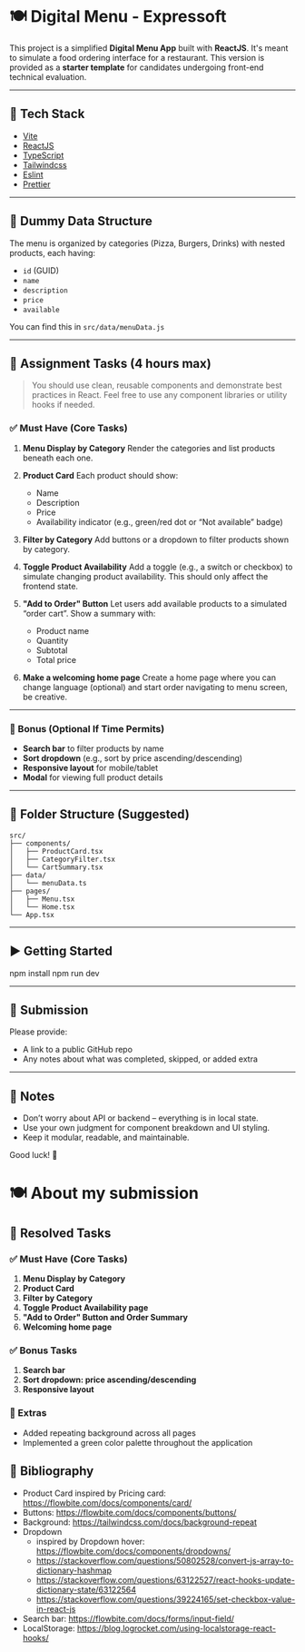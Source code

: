# 🍽️ Digital Menu - Expressoft

This project is a simplified **Digital Menu App** built with **ReactJS**. It's meant to simulate a food ordering interface for a restaurant. This version is provided as a **starter template** for candidates undergoing front-end technical evaluation.

---

## 🚀 Tech Stack

- [Vite](https://vitejs.dev)
- [ReactJS](https://reactjs.org)
- [TypeScript](https://www.typescriptlang.org)
- [Tailwindcss](https://tailwindcss.com)
- [Eslint](https://eslint.org)
- [Prettier](https://prettier.io)

---

## 🧾 Dummy Data Structure

The menu is organized by categories (Pizza, Burgers, Drinks) with nested products, each having:
- `id` (GUID)
- `name`
- `description`
- `price`
- `available`

You can find this in `src/data/menuData.js`

---

## 🧪 Assignment Tasks (4 hours max)

> You should use clean, reusable components and demonstrate best practices in React. Feel free to use any component libraries or utility hooks if needed.

### ✅ Must Have (Core Tasks)

1. **Menu Display by Category**
   Render the categories and list products beneath each one.

2. **Product Card**
   Each product should show:
   - Name
   - Description
   - Price
   - Availability indicator (e.g., green/red dot or “Not available” badge)

3. **Filter by Category**
   Add buttons or a dropdown to filter products shown by category.

4. **Toggle Product Availability**
   Add a toggle (e.g., a switch or checkbox) to simulate changing product availability. This should only affect the frontend state.

5. **"Add to Order" Button**
   Let users add available products to a simulated “order cart”. Show a summary with:
   - Product name
   - Quantity
   - Subtotal
   - Total price

6. **Make a welcoming home page**
   Create a home page where you can change language (optional) and start order navigating
   to menu screen, be creative.

---

### 🧠 Bonus (Optional If Time Permits)

- **Search bar** to filter products by name
- **Sort dropdown** (e.g., sort by price ascending/descending)
- **Responsive layout** for mobile/tablet
- **Modal** for viewing full product details

---

## 🧱 Folder Structure (Suggested)

```
src/
├── components/
│   ├── ProductCard.tsx
│   ├── CategoryFilter.tsx
│   └── CartSummary.tsx
├── data/
│   └── menuData.ts
├── pages/
│   ├── Menu.tsx
│   └── Home.tsx
└── App.tsx
```

---

## ▶️ Getting Started

npm install
npm run dev

---

## 📩 Submission

Please provide:
- A link to a public GitHub repo
- Any notes about what was completed, skipped, or added extra

---

## 📘 Notes

- Don’t worry about API or backend – everything is in local state.
- Use your own judgment for component breakdown and UI styling.
- Keep it modular, readable, and maintainable.

Good luck! 🚀


# 🍽️ About my submission

## 🧪 Resolved Tasks
### ✅ Must Have (Core Tasks)
1. **Menu Display by Category**
2. **Product Card**
3. **Filter by Category**
4. **Toggle Product Availability page**
5. **"Add to Order" Button and Order Summary**
6. **Welcoming home page**

### ✅ Bonus Tasks
1. **Search bar**
2. **Sort dropdown: price ascending/descending**
3. **Responsive layout**

### 🚀 Extras
- Added repeating background across all pages
- Implemented a green color palette throughout the application

## 📘 Bibliography
- Product Card inspired by Pricing card: https://flowbite.com/docs/components/card/
- Buttons: https://flowbite.com/docs/components/buttons/
- Background: https://tailwindcss.com/docs/background-repeat
- Dropdown
  - inspired by Dropdown hover: https://flowbite.com/docs/components/dropdowns/
  - https://stackoverflow.com/questions/50802528/convert-js-array-to-dictionary-hashmap
  - https://stackoverflow.com/questions/63122527/react-hooks-update-dictionary-state/63122564
  - https://stackoverflow.com/questions/39224165/set-checkbox-value-in-react-js
- Search bar: https://flowbite.com/docs/forms/input-field/
- LocalStorage: https://blog.logrocket.com/using-localstorage-react-hooks/
